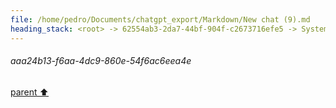 ```yaml
---
file: /home/pedro/Documents/chatgpt_export/Markdown/New chat (9).md
heading_stack: <root> -> 62554ab3-2da7-44bf-904f-c2673716efe5 -> System -> 8d1d4b3c-44b1-4d04-96b3-550c080648bf -> System -> aaa24b13-f6aa-4dc9-860e-54f6ac6eea4e
---
```

###### aaa24b13-f6aa-4dc9-860e-54f6ac6eea4e
[parent ⬆️](#8d1d4b3c-44b1-4d04-96b3-550c080648bf)
